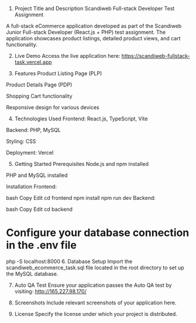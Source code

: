 1. Project Title and Description
Scandiweb Full-stack Developer Test Assignment

A full-stack eCommerce application developed as part of the Scandiweb Junior Full-stack Developer (React.js + PHP) test assignment. The application showcases product listings, detailed product views, and cart functionality.

2. Live Demo
Access the live application here: https://scandiweb-fullstack-task.vercel.app

3. Features
Product Listing Page (PLP)

Product Details Page (PDP)

Shopping Cart functionality

Responsive design for various devices

4. Technologies Used
Frontend: React.js, TypeScript, Vite

Backend: PHP, MySQL

Styling: CSS

Deployment: Vercel

5. Getting Started
Prerequisites
Node.js and npm installed

PHP and MySQL installed

Installation
Frontend:

bash
Copy
Edit
cd frontend
npm install
npm run dev
Backend:

bash
Copy
Edit
cd backend
# Configure your database connection in the .env file
php -S localhost:8000
6. Database Setup
Import the scandiweb_ecommerce_task.sql file located in the root directory to set up the MySQL database.

7. Auto QA Test
Ensure your application passes the Auto QA test by visiting: http://165.227.98.170/

8. Screenshots
Include relevant screenshots of your application here.

9. License
Specify the license under which your project is distributed.

